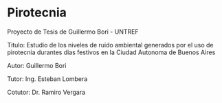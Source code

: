 # Pirotecnia 
Proyecto de Tesis de Guillermo Bori - UNTREF

Titulo: Estudio de los niveles de ruido ambiental generados por el uso de pirotecnia durantes dias festivos en la Ciudad Autonoma de Buenos Aires

Autor: Guillermo Bori

Tutor: Ing. Esteban Lombera

Cotutor: Dr. Ramiro Vergara

